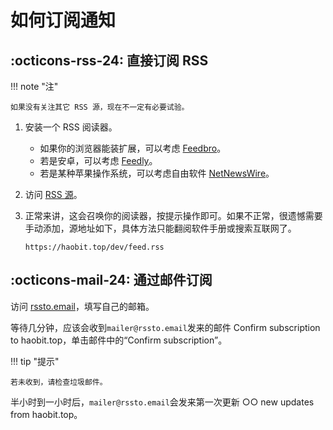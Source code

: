 # 如何订阅通知

## :octicons-rss-24: 直接订阅 RSS

!!! note "注"

    如果没有关注其它 RSS 源，现在不一定有必要试验。

1. 安装一个 RSS 阅读器。
   
   - 如果你的浏览器能装扩展，可以考虑 [Feedbro](https://nodetics.com/feedbro/)。
   - 若是安卓，可以考虑 [Feedly](https://feedly.com/)。
   - 若是某种苹果操作系统，可以考虑自由软件 [NetNewsWire](https://netnewswire.com/)。

2. 访问 [RSS 源](https://haobit.top/dev/feed.rss)。

3. 正常来讲，这会召唤你的阅读器，按提示操作即可。如果不正常，很遗憾需要手动添加，源地址如下，具体方法只能翻阅软件手册或搜索互联网了。

    ```
    https://haobit.top/dev/feed.rss
    ```

## :octicons-mail-24: 通过邮件订阅

访问 [rssto.email](https://rssto.email/?url=https://haobit.top/dev/feed.rss)，填写自己的邮箱。

等待几分钟，应该会收到`mailer@rssto.email`发来的邮件 Confirm subscription to haobit.top，单击邮件中的“Confirm subscription”。

!!! tip "提示"

    若未收到，请检查垃圾邮件。

半小时到一小时后，`mailer@rssto.email`会发来第一次更新 ○○ new updates from haobit.top。
